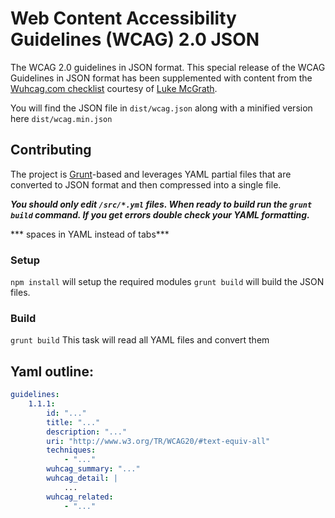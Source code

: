 Web Content Accessibility Guidelines (WCAG) 2.0 JSON
===============

The WCAG 2.0 guidelines in JSON format. This special release of the WCAG Guidelines in JSON format has been supplemented with content from the [Wuhcag.com checklist](https://www.wuhcag.com/wcag-checklist/) courtesy of [Luke McGrath](https://www.wuhcag.com/about/).

You will find the JSON file in `dist/wcag.json` along with a minified version here `dist/wcag.min.json`

## Contributing
The project is [Grunt](http://gruntjs.com/)-based and leverages YAML partial files that are converted to JSON format and then compressed into a single file.

***You should only edit `/src/*.yml` files. When ready to build run the `grunt build` command. If you get errors double check your YAML formatting.***

*** spaces in YAML instead of tabs***

### Setup
`npm install` will setup the required modules
`grunt build` will build the JSON files.

### Build
`grunt build` This task will read all YAML files and convert them

## Yaml outline:
``` yaml
guidelines:
	1.1.1:
		id: "..."
		title: "..."
		description: "..."
		uri: "http://www.w3.org/TR/WCAG20/#text-equiv-all"
		techniques:
			- "..."
		wuhcag_summary: "..."
		wuhcag_detail: |
			...
		wuhcag_related:
			- "..."
```
